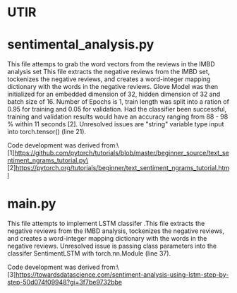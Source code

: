 # UTIR


# sentimental_analysis.py
This file attemps to grab the word vectors from the reviews in the IMBD analysis set This file extracts the negative reviews from the IMBD set, tockenizes the negative reviews, and creates a word-integer mapping dictionary with the words in the negative reviews. Glove Model was then initialized for an embedded dimension of 32, hidden dimension of 32 and batch size of 16. Number of Epochs is 1, train length was split into a ration of 0.95 for training and 0.05 for validation. Had the classifier been successful, training and validation results would have an accuracy ranging from 88 - 98 % within 11 seconds [2]. Unresolved issues are "string" variable type input into torch.tensor() (line 21).

Code development was derived from:\  
[1]https://github.com/pytorch/tutorials/blob/master/beginner_source/text_sentiment_ngrams_tutorial.py\  
[2]https://pytorch.org/tutorials/beginner/text_sentiment_ngrams_tutorial.html


# main.py 
This file attempts to implement LSTM classifer .This file extracts the negative reviews from the IMBD analysis, tockenizes the negative reviews, and creates a word-integer mapping dictionary with the words in the negative reviews. Unresolved issue is passing class parameters into the classifer SentimentLSTM with torch.nn.Module (line 37).

Code development was derived from:\  
[3]https://towardsdatascience.com/sentiment-analysis-using-lstm-step-by-step-50d074f09948?gi=3f7be9732bbe
